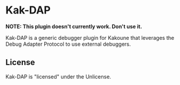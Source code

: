 # Kak-DAP

**NOTE: This plugin doesn't currently work. Don't use it.**

Kak-DAP is a generic debugger plugin for Kakoune that leverages
the Debug Adapter Protocol to use external debuggers. 

## License

Kak-DAP is "licensed" under the Unlicense.
